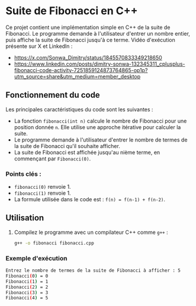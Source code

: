 # Suite de Fibonacci en C++

Ce projet contient une implémentation simple en C++ de la suite de Fibonacci. Le programme demande à l'utilisateur d'entrer un nombre entier, puis affiche la suite de Fibonacci jusqu'à ce terme.
Vidéo d'exécution présente sur X et Linkedln : 
- https://x.com/Sonwa_Dimitry/status/1845570833349218650
- https://www.linkedin.com/posts/dimitry-sonwa-132345311_cplusplus-fibonacci-code-activity-7251859124873764865-op1p?utm_source=share&utm_medium=member_desktop

## Fonctionnement du code

Les principales caractéristiques du code sont les suivantes :
- La fonction `fibonacci(int n)` calcule le nombre de Fibonacci pour une position donnée `n`. Elle utilise une approche itérative pour calculer la suite.
- Le programme demande à l'utilisateur d'entrer le nombre de termes de la suite de Fibonacci qu'il souhaite afficher.
- La suite de Fibonacci est affichée jusqu'au nième terme, en commençant par `Fibonacci(0)`.

### Points clés :
- `fibonacci(0)` renvoie 1.
- `fibonacci(1)` renvoie 1.
- La formule utilisée dans le code est : `f(n) = f(n-1) + f(n-2)`.

## Utilisation

1. Compilez le programme avec un compilateur C++ comme `g++` :
   ```bash
   g++ -o fibonacci fibonacci.cpp

### Exemple d'exécution
````bash
Entrez le nombre de termes de la suite de Fibonacci à afficher : 5
Fibonacci(0) = 0
Fibonacci(1) = 1
Fibonacci(2) = 2
Fibonacci(3) = 3
Fibonacci(4) = 5

